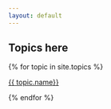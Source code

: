 ```yaml
---
layout: default
---
```


<h2>Topics here</h2>

{% for topic in site.topics %}
  <p><a href="{{topic.url}}">{{ topic.name}}</a></p>
{% endfor %}